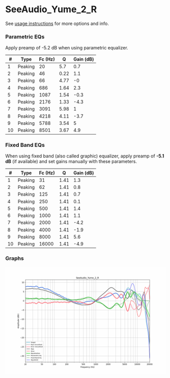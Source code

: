 # SeeAudio_Yume_2_R
See [usage instructions](https://github.com/jaakkopasanen/AutoEq#usage) for more options and info.

### Parametric EQs
Apply preamp of -5.2 dB when using parametric equalizer.

|   # | Type    |   Fc (Hz) |    Q |   Gain (dB) |
|-----|---------|-----------|------|-------------|
|   1 | Peaking |        20 | 5.7  |         0.7 |
|   2 | Peaking |        46 | 0.22 |         1.1 |
|   3 | Peaking |        66 | 4.77 |        -0   |
|   4 | Peaking |       686 | 1.64 |         2.3 |
|   5 | Peaking |      1087 | 1.54 |        -0.3 |
|   6 | Peaking |      2176 | 1.33 |        -4.3 |
|   7 | Peaking |      3091 | 5.98 |         1   |
|   8 | Peaking |      4218 | 4.11 |        -3.7 |
|   9 | Peaking |      5788 | 3.54 |         5   |
|  10 | Peaking |      8501 | 3.67 |         4.9 |

### Fixed Band EQs
When using fixed band (also called graphic) equalizer, apply preamp of **-5.1 dB** (if available) and set gains manually with these parameters.

|   # | Type    |   Fc (Hz) |    Q |   Gain (dB) |
|-----|---------|-----------|------|-------------|
|   1 | Peaking |        31 | 1.41 |         1.3 |
|   2 | Peaking |        62 | 1.41 |         0.8 |
|   3 | Peaking |       125 | 1.41 |         0.7 |
|   4 | Peaking |       250 | 1.41 |         0.1 |
|   5 | Peaking |       500 | 1.41 |         1.4 |
|   6 | Peaking |      1000 | 1.41 |         1.1 |
|   7 | Peaking |      2000 | 1.41 |        -4.2 |
|   8 | Peaking |      4000 | 1.41 |        -1.9 |
|   9 | Peaking |      8000 | 1.41 |         5.6 |
|  10 | Peaking |     16000 | 1.41 |        -4.9 |

### Graphs
![](./SeeAudio_Yume_2_R.png)
